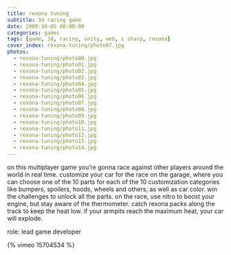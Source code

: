 ```yaml
---
title: rexona tuning
subtitle: 3d racing game
date: 2009-10-05 00:00:00
categories: games
tags: [game, 3d, racing, unity, web, c sharp, rexona]
cover_index: rexona-tuning/photo07.jpg
photos:
  - rexona-tuning/photo00.jpg
  - rexona-tuning/photo01.jpg
  - rexona-tuning/photo02.jpg
  - rexona-tuning/photo03.jpg
  - rexona-tuning/photo04.jpg
  - rexona-tuning/photo05.jpg
  - rexona-tuning/photo06.jpg
  - rexona-tuning/photo07.jpg
  - rexona-tuning/photo08.jpg
  - rexona-tuning/photo09.jpg
  - rexona-tuning/photo10.jpg
  - rexona-tuning/photo11.jpg
  - rexona-tuning/photo12.jpg
  - rexona-tuning/photo13.jpg
  - rexona-tuning/photo14.jpg
---
```

on this multiplayer game you’re gonna race against other players around the world in real time. customize your car for the race on the garage, where you can choose one of the 10 parts for each of the 10 customization categories like bumpers, spoilers, hoods, wheels and others, as well as car color. win the challenges to unlock all the parts. on the race, use nitro to boost your engine, but stay aware of the thermometer. catch rexona packs along the track to keep the heat low. if your armpits reach the maximum heat, your car will explode.

role: lead game developer

{% vimeo 15704534 %}
